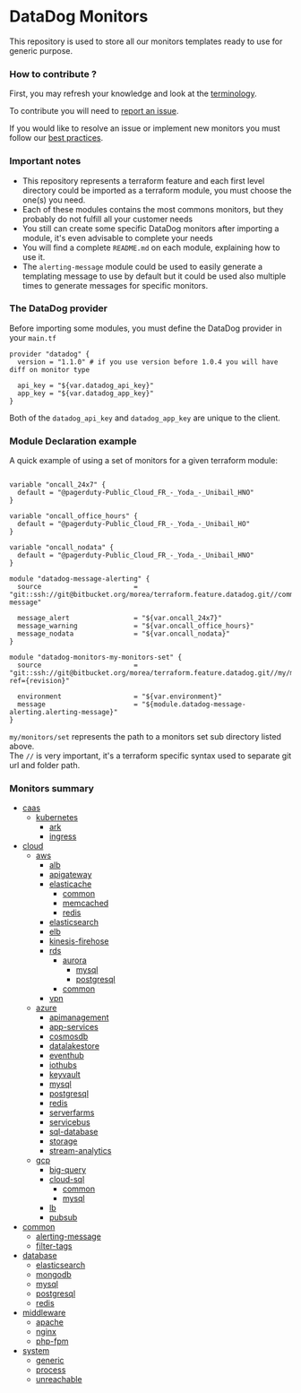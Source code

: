 # DataDog Monitors #

This repository is used to store all our monitors templates ready to use for generic purpose.

### How to contribute ? ###

First, you may refresh your knowledge and look at the [terminology](https://confluence.fr.clara.net/display/DAT/Getting+started).

To contribute you will need to [report an issue](https://confluence.fr.clara.net/display/DAT/Project+and+Workflow).

If you would like to resolve an issue or implement new monitors you must follow our [best practices](https://confluence.fr.clara.net/display/DAT/Templates+monitors).

### Important notes ###

* This repository represents a terraform feature and each first level directory could be imported as a terraform module, you must choose the one(s) you need.
* Each of these modules contains the most commons monitors, but they probably do not fulfill all your customer needs
* You still can create some specific DataDog monitors after importing a module, it's even advisable to complete your needs
* You will find a complete `README.md` on each module, explaining how to use it.
* The `alerting-message` module could be used to easily generate a templating message to use by default but it could be used also multiple times to generate messages for specific monitors.

### The DataDog provider ###

Before importing some modules, you must define the DataDog provider in your `main.tf`

```
provider "datadog" {
  version = "1.1.0" # if you use version before 1.0.4 you will have diff on monitor type

  api_key = "${var.datadog_api_key}"
  app_key = "${var.datadog_app_key}"
}
```

Both of the `datadog_api_key` and `datadog_app_key` are unique to the client.

### Module Declaration example ###

 A quick example of using a set of monitors for a given terraform module:

```

variable "oncall_24x7" {
  default = "@pagerduty-Public_Cloud_FR_-_Yoda_-_Unibail_HNO"
}

variable "oncall_office_hours" {
  default = "@pagerduty-Public_Cloud_FR_-_Yoda_-_Unibail_HO"
}

variable "oncall_nodata" {
  default = "@pagerduty-Public_Cloud_FR_-_Yoda_-_Unibail_HNO"
}

module "datadog-message-alerting" {
  source                       = "git::ssh://git@bitbucket.org/morea/terraform.feature.datadog.git//common/alerting-message"

  message_alert                = "${var.oncall_24x7}"
  message_warning              = "${var.oncall_office_hours}"
  message_nodata               = "${var.oncall_nodata}"
}

module "datadog-monitors-my-monitors-set" {
  source                       = "git::ssh://git@bitbucket.org/morea/terraform.feature.datadog.git//my/monitors/set?ref={revision}"

  environment                  = "${var.environment}"
  message                      = "${module.datadog-message-alerting.alerting-message}"
}
```

`my/monitors/set` represents the path to a monitors set sub directory listed above.  
The `//` is very important, it's a terraform specific syntax used to separate git url and folder path.

### Monitors summary ###

- [caas](https://git.fr.clara.net/claranet/cloudnative/projects/datadog/terraform/monitors/tree/master/caas/)
	- [kubernetes](https://git.fr.clara.net/claranet/cloudnative/projects/datadog/terraform/monitors/tree/master/caas/kubernetes/)
		- [ark](https://git.fr.clara.net/claranet/cloudnative/projects/datadog/terraform/monitors/tree/master/caas/kubernetes/ark/)
		- [ingress](https://git.fr.clara.net/claranet/cloudnative/projects/datadog/terraform/monitors/tree/master/caas/kubernetes/ingress/)
- [cloud](https://git.fr.clara.net/claranet/cloudnative/projects/datadog/terraform/monitors/tree/master/cloud/)
	- [aws](https://git.fr.clara.net/claranet/cloudnative/projects/datadog/terraform/monitors/tree/master/cloud/aws/)
		- [alb](https://git.fr.clara.net/claranet/cloudnative/projects/datadog/terraform/monitors/tree/master/cloud/aws/alb/)
		- [apigateway](https://git.fr.clara.net/claranet/cloudnative/projects/datadog/terraform/monitors/tree/master/cloud/aws/apigateway/)
		- [elasticache](https://git.fr.clara.net/claranet/cloudnative/projects/datadog/terraform/monitors/tree/master/cloud/aws/elasticache/)
			- [common](https://git.fr.clara.net/claranet/cloudnative/projects/datadog/terraform/monitors/tree/master/cloud/aws/elasticache/common/)
			- [memcached](https://git.fr.clara.net/claranet/cloudnative/projects/datadog/terraform/monitors/tree/master/cloud/aws/elasticache/memcached/)
			- [redis](https://git.fr.clara.net/claranet/cloudnative/projects/datadog/terraform/monitors/tree/master/cloud/aws/elasticache/redis/)
		- [elasticsearch](https://git.fr.clara.net/claranet/cloudnative/projects/datadog/terraform/monitors/tree/master/cloud/aws/elasticsearch/)
		- [elb](https://git.fr.clara.net/claranet/cloudnative/projects/datadog/terraform/monitors/tree/master/cloud/aws/elb/)
		- [kinesis-firehose](https://git.fr.clara.net/claranet/cloudnative/projects/datadog/terraform/monitors/tree/master/cloud/aws/kinesis-firehose/)
		- [rds](https://git.fr.clara.net/claranet/cloudnative/projects/datadog/terraform/monitors/tree/master/cloud/aws/rds/)
			- [aurora](https://git.fr.clara.net/claranet/cloudnative/projects/datadog/terraform/monitors/tree/master/cloud/aws/rds/aurora/)
				- [mysql](https://git.fr.clara.net/claranet/cloudnative/projects/datadog/terraform/monitors/tree/master/cloud/aws/rds/aurora/mysql/)
				- [postgresql](https://git.fr.clara.net/claranet/cloudnative/projects/datadog/terraform/monitors/tree/master/cloud/aws/rds/aurora/postgresql/)
			- [common](https://git.fr.clara.net/claranet/cloudnative/projects/datadog/terraform/monitors/tree/master/cloud/aws/rds/common/)
		- [vpn](https://git.fr.clara.net/claranet/cloudnative/projects/datadog/terraform/monitors/tree/master/cloud/aws/vpn/)
	- [azure](https://git.fr.clara.net/claranet/cloudnative/projects/datadog/terraform/monitors/tree/master/cloud/azure/)
		- [apimanagement](https://git.fr.clara.net/claranet/cloudnative/projects/datadog/terraform/monitors/tree/master/cloud/azure/apimanagement/)
		- [app-services](https://git.fr.clara.net/claranet/cloudnative/projects/datadog/terraform/monitors/tree/master/cloud/azure/app-services/)
		- [cosmosdb](https://git.fr.clara.net/claranet/cloudnative/projects/datadog/terraform/monitors/tree/master/cloud/azure/cosmosdb/)
		- [datalakestore](https://git.fr.clara.net/claranet/cloudnative/projects/datadog/terraform/monitors/tree/master/cloud/azure/datalakestore/)
		- [eventhub](https://git.fr.clara.net/claranet/cloudnative/projects/datadog/terraform/monitors/tree/master/cloud/azure/eventhub/)
		- [iothubs](https://git.fr.clara.net/claranet/cloudnative/projects/datadog/terraform/monitors/tree/master/cloud/azure/iothubs/)
		- [keyvault](https://git.fr.clara.net/claranet/cloudnative/projects/datadog/terraform/monitors/tree/master/cloud/azure/keyvault/)
		- [mysql](https://git.fr.clara.net/claranet/cloudnative/projects/datadog/terraform/monitors/tree/master/cloud/azure/mysql/)
		- [postgresql](https://git.fr.clara.net/claranet/cloudnative/projects/datadog/terraform/monitors/tree/master/cloud/azure/postgresql/)
		- [redis](https://git.fr.clara.net/claranet/cloudnative/projects/datadog/terraform/monitors/tree/master/cloud/azure/redis/)
		- [serverfarms](https://git.fr.clara.net/claranet/cloudnative/projects/datadog/terraform/monitors/tree/master/cloud/azure/serverfarms/)
		- [servicebus](https://git.fr.clara.net/claranet/cloudnative/projects/datadog/terraform/monitors/tree/master/cloud/azure/servicebus/)
		- [sql-database](https://git.fr.clara.net/claranet/cloudnative/projects/datadog/terraform/monitors/tree/master/cloud/azure/sql-database/)
		- [storage](https://git.fr.clara.net/claranet/cloudnative/projects/datadog/terraform/monitors/tree/master/cloud/azure/storage/)
		- [stream-analytics](https://git.fr.clara.net/claranet/cloudnative/projects/datadog/terraform/monitors/tree/master/cloud/azure/stream-analytics/)
	- [gcp](https://git.fr.clara.net/claranet/cloudnative/projects/datadog/terraform/monitors/tree/master/cloud/gcp/)
		- [big-query](https://git.fr.clara.net/claranet/cloudnative/projects/datadog/terraform/monitors/tree/master/cloud/gcp/big-query/)
		- [cloud-sql](https://git.fr.clara.net/claranet/cloudnative/projects/datadog/terraform/monitors/tree/master/cloud/gcp/cloud-sql/)
			- [common](https://git.fr.clara.net/claranet/cloudnative/projects/datadog/terraform/monitors/tree/master/cloud/gcp/cloud-sql/common/)
			- [mysql](https://git.fr.clara.net/claranet/cloudnative/projects/datadog/terraform/monitors/tree/master/cloud/gcp/cloud-sql/mysql/)
		- [lb](https://git.fr.clara.net/claranet/cloudnative/projects/datadog/terraform/monitors/tree/master/cloud/gcp/lb/)
		- [pubsub](https://git.fr.clara.net/claranet/cloudnative/projects/datadog/terraform/monitors/tree/master/cloud/gcp/pubsub/)
- [common](https://git.fr.clara.net/claranet/cloudnative/projects/datadog/terraform/monitors/tree/master/common/)
	- [alerting-message](https://git.fr.clara.net/claranet/cloudnative/projects/datadog/terraform/monitors/tree/master/common/alerting-message/)
	- [filter-tags](https://git.fr.clara.net/claranet/cloudnative/projects/datadog/terraform/monitors/tree/master/common/filter-tags/)
- [database](https://git.fr.clara.net/claranet/cloudnative/projects/datadog/terraform/monitors/tree/master/database/)
	- [elasticsearch](https://git.fr.clara.net/claranet/cloudnative/projects/datadog/terraform/monitors/tree/master/database/elasticsearch/)
	- [mongodb](https://git.fr.clara.net/claranet/cloudnative/projects/datadog/terraform/monitors/tree/master/database/mongodb/)
	- [mysql](https://git.fr.clara.net/claranet/cloudnative/projects/datadog/terraform/monitors/tree/master/database/mysql/)
	- [postgresql](https://git.fr.clara.net/claranet/cloudnative/projects/datadog/terraform/monitors/tree/master/database/postgresql/)
	- [redis](https://git.fr.clara.net/claranet/cloudnative/projects/datadog/terraform/monitors/tree/master/database/redis/)
- [middleware](https://git.fr.clara.net/claranet/cloudnative/projects/datadog/terraform/monitors/tree/master/middleware/)
	- [apache](https://git.fr.clara.net/claranet/cloudnative/projects/datadog/terraform/monitors/tree/master/middleware/apache/)
	- [nginx](https://git.fr.clara.net/claranet/cloudnative/projects/datadog/terraform/monitors/tree/master/middleware/nginx/)
	- [php-fpm](https://git.fr.clara.net/claranet/cloudnative/projects/datadog/terraform/monitors/tree/master/middleware/php-fpm/)
- [system](https://git.fr.clara.net/claranet/cloudnative/projects/datadog/terraform/monitors/tree/master/system/)
	- [generic](https://git.fr.clara.net/claranet/cloudnative/projects/datadog/terraform/monitors/tree/master/system/generic/)
	- [process](https://git.fr.clara.net/claranet/cloudnative/projects/datadog/terraform/monitors/tree/master/system/process/)
	- [unreachable](https://git.fr.clara.net/claranet/cloudnative/projects/datadog/terraform/monitors/tree/master/system/unreachable/)
